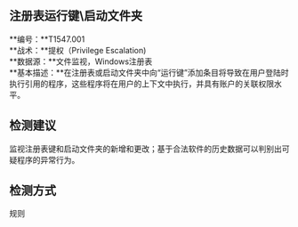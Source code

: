 ## 注册表运行键\启动文件夹  
**编号：**T1547.001  
**战术：**提权（Privilege Escalation)  
**数据源：**文件监视，Windows注册表  
**基本描述：**在注册表或启动文件夹中向“运行键”添加条目将导致在用户登陆时执行引用的程序，这些程序将在用户的上下文中执行，并具有账户的关联权限水平。  
## 检测建议  
监视注册表键和启动文件夹的新增和更改；基于合法软件的历史数据可以判别出可疑程序的异常行为。  
## 检测方式  
规则